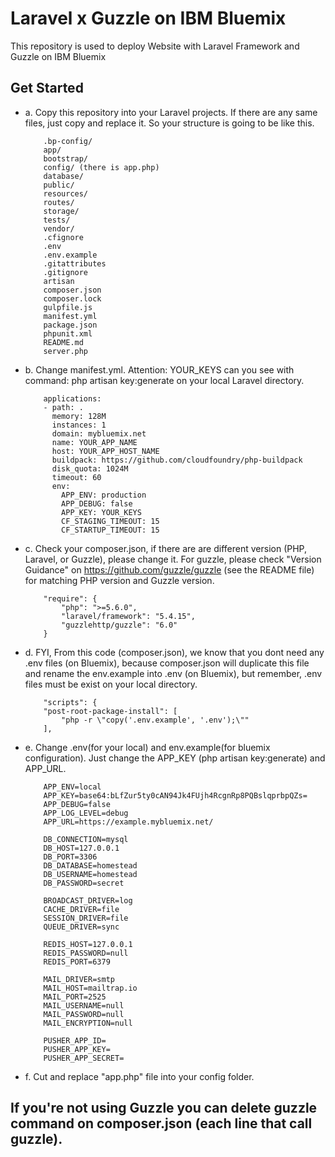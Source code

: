 # Laravel x Guzzle on IBM Bluemix
This repository is used to deploy Website with Laravel Framework and Guzzle on IBM Bluemix

## Get Started
- a. Copy this repository into your Laravel projects. If there are any same files, just copy and replace it. So your structure is going to be like this.
	```
		.bp-config/
		app/
		bootstrap/
		config/ (there is app.php)
		database/
		public/
		resources/
		routes/
		storage/
		tests/
		vendor/
		.cfignore
		.env
		.env.example
		.gitattributes
		.gitignore
		artisan
		composer.json
		composer.lock
		gulpfile.js
		manifest.yml
		package.json
		phpunit.xml
		README.md
		server.php
	```
- b. Change manifest.yml. Attention: YOUR_KEYS can you see with command: php artisan key:generate on your local Laravel directory.
	```
		applications:
		- path: .
		  memory: 128M
		  instances: 1
		  domain: mybluemix.net
		  name: YOUR_APP_NAME
		  host: YOUR_APP_HOST_NAME
		  buildpack: https://github.com/cloudfoundry/php-buildpack
		  disk_quota: 1024M
		  timeout: 60
		  env:
			APP_ENV: production
			APP_DEBUG: false
			APP_KEY: YOUR_KEYS
			CF_STAGING_TIMEOUT: 15
			CF_STARTUP_TIMEOUT: 15
	```
- c. Check your composer.json, if there are are different version (PHP, Laravel, or Guzzle), please change it. For guzzle, please check "Version Guidance" on https://github.com/guzzle/guzzle (see the README file) for matching PHP version and Guzzle version.
	```
		"require": {
			"php": ">=5.6.0",
			"laravel/framework": "5.4.15",
			"guzzlehttp/guzzle": "6.0"
		}
	```
- d. FYI, From this code (composer.json), we know that you dont need any .env files (on Bluemix), because composer.json will duplicate this file and rename the env.example into .env (on Bluemix), but remember, .env files must be exist on your local directory.
	```
		"scripts": {
        "post-root-package-install": [
            "php -r \"copy('.env.example', '.env');\""
        ],
	```
- e. Change .env(for your local) and env.example(for bluemix configuration). Just change the APP_KEY (php artisan key:generate) and APP_URL.
	```
		APP_ENV=local
		APP_KEY=base64:bLfZur5ty0cAN94Jk4FUjh4RcgnRp8PQBslqprbpQZs=
		APP_DEBUG=false
		APP_LOG_LEVEL=debug
		APP_URL=https://example.mybluemix.net/

		DB_CONNECTION=mysql
		DB_HOST=127.0.0.1
		DB_PORT=3306
		DB_DATABASE=homestead
		DB_USERNAME=homestead
		DB_PASSWORD=secret

		BROADCAST_DRIVER=log
		CACHE_DRIVER=file
		SESSION_DRIVER=file
		QUEUE_DRIVER=sync

		REDIS_HOST=127.0.0.1
		REDIS_PASSWORD=null
		REDIS_PORT=6379

		MAIL_DRIVER=smtp
		MAIL_HOST=mailtrap.io
		MAIL_PORT=2525
		MAIL_USERNAME=null
		MAIL_PASSWORD=null
		MAIL_ENCRYPTION=null

		PUSHER_APP_ID=
		PUSHER_APP_KEY=
		PUSHER_APP_SECRET=
	```
- f. Cut and replace "app.php" file into your config folder.

## If you're not using Guzzle you can delete guzzle command on composer.json (each line that call guzzle).